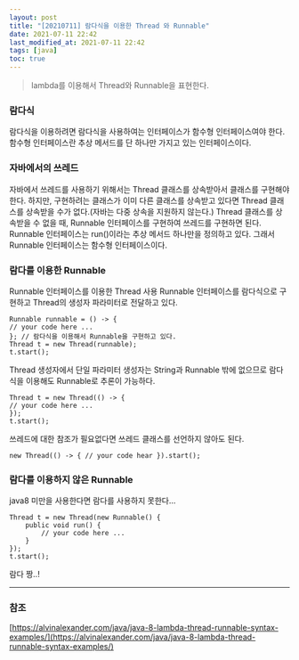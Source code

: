 ```yaml
---
layout: post
title: "[20210711] 람다식을 이용한 Thread 와 Runnable"
date: 2021-07-11 22:42
last_modified_at: 2021-07-11 22:42
tags: [java]
toc: true
---
```


> lambda를 이용해서 Thread와 Runnable을 표현한다.

### 람다식

람다식을 이용하려면 람다식을 사용하여는 인터페이스가 함수형 인터페이스여야 한다.
함수형 인터페이스란 추상 메서드를 단 하나만 가지고 있는 인터페이스이다.

### 자바에서의 쓰레드

자바에서 쓰레드를 사용하기 위해서는 Thread 클래스를 상속받아서 클래스를 구현해야 한다.
하지만, 구현하려는 클래스가 이미 다른 클래스를 상속받고 있다면 Thread 클래스를 상속받을 수가 없다.(자바는 다중 상속을 지원하지 않는다.)
Thread 클래스를 상속받을 수 없을 때, Runnable 인터페이스를 구현하여 쓰레드를 구현하면 된다.
Runnable 인터페이스는 run()이라는 추상 메서드 하나만을 정의하고 있다.
그래서 Runnable 인터페이스는 함수형 인터페이스이다.

### 람다를 이용한 Runnable

Runnable 인터페이스를 이용한 Thread 사용
Runnable 인터페이스를 람다식으로 구현하고 Thread의 생성자 파라미터로 전달하고 있다.

    Runnable runnable = () -> {
    // your code here ...
    }; // 람다식을 이용해서 Runnable을 구현하고 있다.
    Thread t = new Thread(runnable);
    t.start();

Thread 생성자에서 단일 파라미터 생성자는 String과 Runnable 밖에 없으므로 람다식을 이용해도 Runnable로 추론이 가능하다.

    Thread t = new Thread(() -> {
    // your code here ...
    });
    t.start();

쓰레드에 대한 참조가 필요없다면 쓰레드 클래스를 선언하지 않아도 된다.

    new Thread(() -> { // your code hear }).start();

### 람다를 이용하지 않은 Runnable

java8 미만을 사용한다면 람다를 사용하지 못한다...

    Thread t = new Thread(new Runnable() {
        public void run() {
            // your code here ...
        }
    });
    t.start();

람다 짱..!

---

### 참조

[https://alvinalexander.com/java/java-8-lambda-thread-runnable-syntax-examples/](https://alvinalexander.com/java/java-8-lambda-thread-runnable-syntax-examples/)
